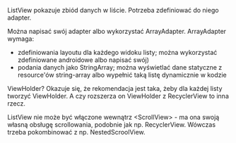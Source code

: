 ListView pokazuje zbiód danych w liście.
Potrzeba zdefiniować do niego adapter.

Można napisać swój adapter albo wykorzystać ArrayAdapter.
ArrayAdapter wymaga:
- zdefiniowania layoutu dla każdego widoku listy; można wykorzystać zdefiniowane androidowe albo napisać swój) 
- podania danych jako StringArray; można wyświetlać dane statyczne z resource'ów string-array albo wypełnić taką listę dynamicznie w kodzie


ViewHolder? Okazuje się, że rekomendacja jest taka, żeby dla każdej listy tworzyć ViewHolder. A czy rozszerza on ViewHolder z RecyclerView to inna rzecz.


ListView nie może być włączone wewnątrz \<ScrollView> - ma ona swoją własną obsługę scrollowania, podobnie jak np. RecyclerView. 
Wówczas trzeba pokombinować z np. NestedScroolView.